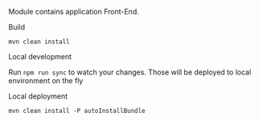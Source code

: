 
Module contains application Front-End.


Build

```
mvn clean install
```

Local development

Run `npm run sync` to watch your changes. Those will be deployed to local environment on the fly

Local deployment

```
mvn clean install -P autoInstallBundle
```